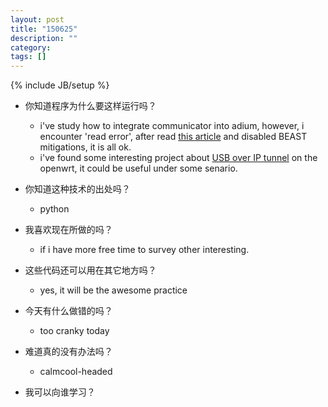 ```yaml
---
layout: post
title: "150625"
description: ""
category: 
tags: []
---
```

{% include JB/setup %}

* 你知道程序为什么要这样运行吗？
  * i've study how to integrate communicator into adium, however, i encounter 'read error', after read [this article](http://sourceforge.net/p/sipe/bugs/266/) and disabled BEAST mitigations, it is all ok.
  * i've found some interesting project about [USB over IP tunnel](http://wiki.openwrt.org/doc/howto/usb.iptunnel) on the openwrt, it could be useful under some senario. 
    
* 你知道这种技术的出处吗？
  * python

* 我喜欢现在所做的吗？
  * if i have more free time to survey other interesting.

* 这些代码还可以用在其它地方吗？
  * yes, it will be the awesome practice

* 今天有什么做错的吗？
  * too cranky today

* 难道真的没有办法吗？
  * calmcool-headed 

* 我可以向谁学习？
 
